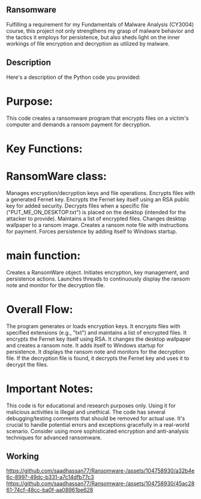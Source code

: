 ## Ransomware
Fulfilling a requirement for my Fundamentals of Malware Analysis (CY3004) course, this project not only strengthens my grasp of malware behavior and the tactics it employs for persistence, but also sheds light on the inner workings of file encryption and decryption as utilized by malware.

## Description

Here's a description of the Python code you provided:

# Purpose:

This code creates a ransomware program that encrypts files on a victim's computer and demands a ransom payment for decryption.
# Key Functions:

# RansomWare class:
Manages encryption/decryption keys and file operations.
Encrypts files with a generated Fernet key.
Encrypts the Fernet key itself using an RSA public key for added security.
Decrypts files when a specific file ("PUT_ME_ON_DESKTOP.txt") is placed on the desktop (intended for the attacker to provide).
Maintains a list of encrypted files.
Changes desktop wallpaper to a ransom image.
Creates a ransom note file with instructions for payment.
Forces persistence by adding itself to Windows startup.
# main function:
Creates a RansomWare object.
Initiates encryption, key management, and persistence actions.
Launches threads to continuously display the ransom note and monitor for the decryption file.
# Overall Flow:

The program generates or loads encryption keys.
It encrypts files with specified extensions (e.g., "txt") and maintains a list of encrypted files.
It encrypts the Fernet key itself using RSA.
It changes the desktop wallpaper and creates a ransom note.
It adds itself to Windows startup for persistence.
It displays the ransom note and monitors for the decryption file.
If the decryption file is found, it decrypts the Fernet key and uses it to decrypt the files.
# Important Notes:

This code is for educational and research purposes only. Using it for malicious activities is illegal and unethical.
The code has several debugging/testing comments that should be removed for actual use.
It's crucial to handle potential errors and exceptions gracefully in a real-world scenario.
Consider using more sophisticated encryption and anti-analysis techniques for advanced ransomware.


## Working
https://github.com/saadhassan77/Ransomware-/assets/104758930/a32b4e6c-8997-49dc-b331-a7c14dfb77c3
https://github.com/saadhassan77/Ransomware-/assets/104758930/45ac2861-74cf-48cc-ba0f-aa08961be628


